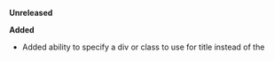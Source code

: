 **Unreleased**

**Added**
 - Added ability to specify a div or class to use for title instead of the <title> element @mmcnairy
 - Strip user specified text from title @mmcnairy
**Changed**
 - Updated non-body div to accept multiple divs separated by spaces @mmcnairy
**Fixed**
 - Fixed 'Remove inline styles' not working @mmcnairy
 - Fixed select taxonomy dropdown displaying menu ids and not menu names @mmcnairy

Change log style format: [http://keepachangelog.com/en/0.3.0/](http://keepachangelog.com/en/0.3.0/)
